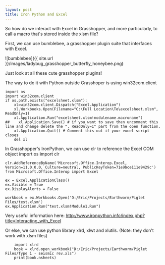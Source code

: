 ```yaml
---
layout: post
title: Iron Python and Excel
---
```


So how do we interact with Excel in Grasshopper, and more particularly, to call a macro that's stored inside the xlsm file?

First, we can use bumblebee, a grasshopper plugin suite that interfaces with Excel.

![bumblebee]({{ site.url }}/images/ladybug_grasshopper_butterfly_honeybee.png)

Just look at all these cute grasshopper plugins!

The way to do it with Python outside Grasshoper is using win32com.client
    
    import os
    import win32com.client
    if os.path.exists("excelsheet.xlsm"):
        xl=win32com.client.Dispatch("Excel.Application")
        xl.Workbooks.Open(Filename="C:\Full Location\To\excelsheet.xlsm", ReadOnly=1)
        xl.Application.Run("excelsheet.xlsm!modulename.macroname")
    ##    xl.Application.Save() # if you want to save then uncomment this line and change delete the ", ReadOnly=1" part from the open function.
        xl.Application.Quit() # Comment this out if your excel script closes
        del xl
        
In Grasshopper's IronPython, we can use clr to reference the Excel COM object
    import os
    import clr

    clr.AddReferenceByName('Microsoft.Office.Interop.Excel, Version=11.0.0.0, Culture=neutral, PublicKeyToken=71e9bce111e9429c')
    from Microsoft.Office.Interop import Excel

    ex = Excel.ApplicationClass()   
    ex.Visible = True
    ex.DisplayAlerts = False   

    workbook = ex.Workbooks.Open('D:/Eric/Projects/Earthworm/Piglet Files/test.xlsm')
    ex.Application.Run("test.xlsm!Module1.Run")
   
Very useful information here:
    http://www.ironpython.info/index.php?title=Interacting_with_Excel
    
Or else, we can use python library xlrd, xlwt and xlutils. (Note: they don't work with xlsm files)

        import xlrd
        book = xlrd.open_workbook("D:/Eric/Projects/Earthworm/Piglet Files/Type 1 - seismic rev.xls")
        print(book.nsheets)
